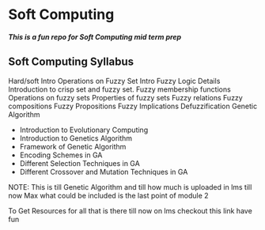 
# Soft Computing 

##### This is a fun repo for Soft Computing mid term prep 

## Soft Computing Syllabus 

Hard/soft Intro
Operations on Fuzzy Set Intro
Fuzzy Logic Details
Introduction to crisp set and fuzzy set.
Fuzzy membership functions
Operations on fuzzy sets
Properties of fuzzy sets
Fuzzy relations
Fuzzy compositions
Fuzzy Propositions
Fuzzy Implications
Defuzzification
Genetic Algorithm
- Introduction to Evolutionary Computing
- Introduction to Genetics Algorithm
- Framework of Genetic Algorithm
- Encoding Schemes in GA
- Different Selection Techniques in GA
- Different Crossover and Mutation Techniques in GA


NOTE: This is till Genetic Algorithm and till how much is uploaded in lms till now 
Max what could be included is the last point of module 2





To Get Resources for all that is there till now on lms checkout this link have fun
